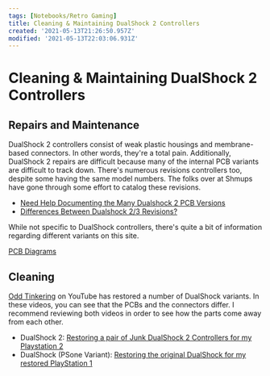 ```yaml
---
tags: [Notebooks/Retro Gaming]
title: Cleaning & Maintaining DualShock 2 Controllers
created: '2021-05-13T21:26:50.957Z'
modified: '2021-05-13T22:03:06.931Z'
---
```


# Cleaning & Maintaining DualShock 2 Controllers

## Repairs and Maintenance

DualShock 2 controllers consist of weak plastic housings and membrane-based connectors.  In other words, they're a total pain.  Additionally, DualShock 2 repairs are difficult because many of the internal PCB variants are difficult to track down.  There's numerous revisions controllers too, despite some having the same model numbers.  The folks over at Shmups have gone through some effort to catalog these revisions.

* [Need Help Documenting the Many Dualshock 2 PCB Versions](https://shmups.system11.org/viewtopic.php?f=6&t=60935)
* [Differences Between Dualshock 2/3 Revisions?](https://shmups.system11.org/viewtopic.php?f=6&t=60645)

While not specific to DualShock controllers, there's quite a bit of information regarding different variants on this site.

[PCB Diagrams](http://www.slagcoin.com/joystick/pcb_wiring.html)

## Cleaning 

[Odd Tinkering](https://www.youtube.com/channel/UCf_suVrG2dA5BTjJhNLwthQ) on YouTube has restored a number of DualShock variants.  In these videos, you can see that the PCBs and the connectors differ.  I recommend reviewing both videos in order to see how the parts come away from each other.  

* DualShock 2: [Restoring a pair of Junk DualShock 2 Controllers for my Playstation 2](https://www.youtube.com/watch?v=1y8KIjjAtFc)
* DualShock (PSone Variant): [Restoring the original DualShock for my restored PlayStation 1](https://www.youtube.com/watch?v=Vnqy6dFW1rQ)
